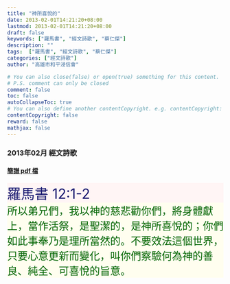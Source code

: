 ```yaml
---
title: "神所喜悅的"
date: 2013-02-01T14:21:20+08:00
lastmod: 2013-02-01T14:21:20+08:00
draft: false
keywords: ["羅馬書", "經文詩歌", "蔡仁傑"]
description: ""
tags:  ["羅馬書", "經文詩歌", "蔡仁傑"]
categories: ["經文詩歌"]
author: "高雄市和平浸信會"

# You can also close(false) or open(true) something for this content.
# P.S. comment can only be closed
comment: false
toc: false
autoCollapseToc: true
# You can also define another contentCopyright. e.g. contentCopyright: "This is another copyright."
contentCopyright: false
reward: false
mathjax: false
---
```


### 2013年02月 經文詩歌

#### [簡譜 pdf 檔](/pdf-h/h201302.pdf "神所喜悅的")

<div style="background-color:#FFF5F5"><font size="6", color="#191970">
羅馬書 12:1-2
</font>
</div>

<div style="background-color:#FFFEEF"><font size="5", color="#006400">
所以弟兄們，我以神的慈悲勸你們，將身體獻上，當作活祭，是聖潔的，是神所喜悅的；你們如此事奉乃是理所當然的。不要效法這個世界，只要心意更新而變化，叫你們察驗何為神的善良、純全、可喜悅的旨意。
</font>
</div>